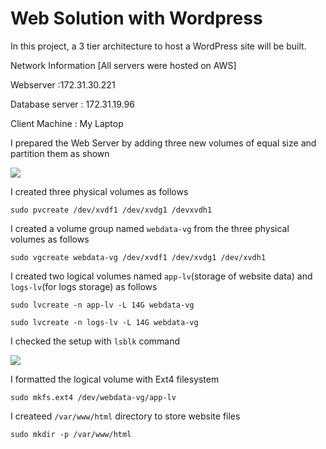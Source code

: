 
#  Web Solution with Wordpress
In this project, a 3 tier architecture to host a WordPress site will be built. 



Network Information [All servers were hosted on AWS]

Webserver  :172.31.30.221

Database server  : 172.31.19.96

Client Machine : My Laptop




I prepared the Web Server by adding three new volumes of equal size and partition them as shown

![](https://github.com/drazen-dee28/Web-Solution-With-Wordpress/blob/main/img/partition.jpg)


I created three physical volumes as follows

`sudo pvcreate /dev/xvdf1 /dev/xvdg1 /devxvdh1`

I created a volume group named `webdata-vg` from the three physical volumes as follows

`sudo vgcreate webdata-vg /dev/xvdf1 /dev/xvdg1 /dev/xvdh1`

I created two logical volumes named `app-lv`(storage of website data) and `logs-lv`(for logs storage) as follows

 `sudo lvcreate -n app-lv -L 14G webdata-vg`
  
`sudo lvcreate -n logs-lv -L 14G webdata-vg`
  
I checked the setup with `lsblk` command

![](https://github.com/drazen-dee28/Web-Solution-With-Wordpress/blob/main/img/check.jpg)


I formatted the logical volume with Ext4 filesystem

`sudo mkfs.ext4 /dev/webdata-vg/app-lv`


I createed `/var/www/html` directory to store website files

`sudo mkdir -p /var/www/html`